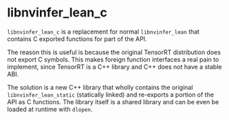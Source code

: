 # libnvinfer_lean_c

`libnvinfer_lean_c` is a replacement for normal `libnvinfer_lean` that contains
C exported functions for part of the API.

The reason this is useful is because the original TensorRT distribution does not
export C symbols. This makes foreign function interfaces a real pain to
implement, since TensorRT is a C++ library and C++ does not have a stable ABI.

The solution is a new C++ library that wholly contains the original
`libnvinfer_lean_static` (statically linked) and re-exports a portion of the API
as C functions. The library itself is a shared library and can be even be loaded
at runtime with `dlopen`.
